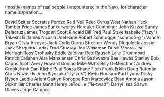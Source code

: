 
(mostly) names of real people i encountered in the Navy, for character name inspiration...

David Spitler
Socrates Perozo
Reid Neil Reed
Cyrus West
Nathan Heck
Tamber Price
James Bunkerworley
Hercules Cummings
John Kizzee
Sunny Delacruz
James Trogden
Scott Kincaid
Bill Fred Paul
Steve Isabelle ("Izzy")
Takeshi Ei
James Nicosia
Joel Kane
Robert Schmugge ("schmoo-gi")
Vance Bryan
Olivia Arroyos
Jack Corlis
Darrin Streeper
Wendy Dlugolecki
Jessie Jack
Shaquitta Leday
Fred Stuckey
Joe Whiteman
Durell Moore
Jim McHugh
Ross Grohusky
Eddie Zaldivar
Pete Rausch
Lane Drummond
Patrick Callahan
Alan Manalansan
Chris Gashwazra
Ben Hawes
Stanley Bob Capps
Scott Avery
Howard Conrad
Mike Watts
Billy DeMerchant
Andrew Crookshank
Dan Kliche
Paul Souza
Shane Fitch
Frank Erklin
Doug Nuttman
Chris Navitskis
John Slyczuk ("sly-zuk")
Kevin Houston
Earl Lyons
Tricky Hyson
Laddie Arient
Caitlyn Konoppa
Ron Marcewicz
Brian Amonu
Jason Sickmiller
Charles Gantt
Henry LeTouille ("le-twah")
Darryl Issa
Shawn Glaves
Jorge Campos

